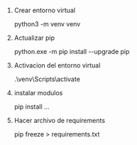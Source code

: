 1. Crear entorno virtual

    python3 -m venv venv

2. Actualizar pip
    
    python.exe -m pip install --upgrade pip 

3. Activacion del entorno virtual

    .\venv\Scripts\activate

4. instalar modulos

    pip install ...

5. Hacer archivo de requirements

    pip freeze > requirements.txt
